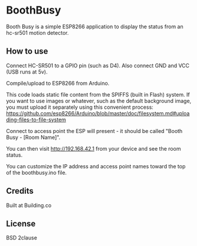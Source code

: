 BoothBusy
=========

Booth Busy is a simple ESP8266 application to display the status from an hc-sr501 motion detector.

How to use
----------

Connect HC-SR501 to a GPIO pin (such as D4). Also connect GND and VCC (USB runs at 5v).

Compile/upload to ESP8266 from Arduino.

This code loads static file content from the SPIFFS (built in Flash) system. If you want to use
images or whatever, such as the default background image, you must upload it separately using this
convenient process: https://github.com/esp8266/Arduino/blob/master/doc/filesystem.md#uploading-files-to-file-system

Connect to access point the ESP will present - it should be called "Booth Busy - [Room Name]".

You can then visit http://192.168.42.1 from your device and see the room status.

You can customize the IP address and access point names toward the top of the boothbusy.ino file.

Credits
-------

Built at Building.co

License
-------

BSD 2clause


